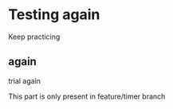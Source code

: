 # Testing again

Keep practicing

## again

trial again

This part is only present in feature/timer branch